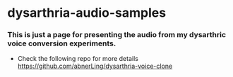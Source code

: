 # dysarthria-audio-samples

### This is just a page for presenting the audio from my dysarthric voice conversion experiments.
- Check the following repo for more details https://github.com/abnerLing/dysarthria-voice-clone
